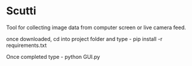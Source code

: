 # Scutti
Tool for collecting image data from computer screen or live camera feed.

once downloaded, cd into project folder and type - pip install -r requirements.txt

Once completed type - python GUI.py 
